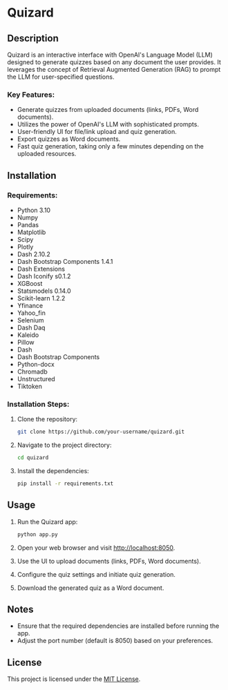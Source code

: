 # Quizard

## Description

Quizard is an interactive interface with OpenAI's Language Model (LLM) designed to generate quizzes based on any document the user provides. It leverages the concept of Retrieval Augmented Generation (RAG) to prompt the LLM for user-specified questions.

### Key Features:

- Generate quizzes from uploaded documents (links, PDFs, Word documents).
- Utilizes the power of OpenAI's LLM with sophisticated prompts.
- User-friendly UI for file/link upload and quiz generation.
- Export quizzes as Word documents.
- Fast quiz generation, taking only a few minutes depending on the uploaded resources.

## Installation

### Requirements:

- Python 3.10
- Numpy
- Pandas
- Matplotlib
- Scipy
- Plotly
- Dash 2.10.2
- Dash Bootstrap Components 1.4.1
- Dash Extensions
- Dash Iconify s0.1.2
- XGBoost
- Statsmodels 0.14.0
- Scikit-learn 1.2.2
- Yfinance
- Yahoo_fin
- Selenium
- Dash Daq
- Kaleido
- Pillow
- Dash
- Dash Bootstrap Components
- Python-docx
- Chromadb
- Unstructured
- Tiktoken

### Installation Steps:

1. Clone the repository:

   ```bash
   git clone https://github.com/your-username/quizard.git
   ```

2. Navigate to the project directory:

   ```bash
   cd quizard
   ```

3. Install the dependencies:

   ```bash
   pip install -r requirements.txt
   ```

## Usage

1. Run the Quizard app:

   ```bash
   python app.py
   ```

2. Open your web browser and visit [http://localhost:8050](http://localhost:8050).

3. Use the UI to upload documents (links, PDFs, Word documents).

4. Configure the quiz settings and initiate quiz generation.

5. Download the generated quiz as a Word document.

## Notes

- Ensure that the required dependencies are installed before running the app.
- Adjust the port number (default is 8050) based on your preferences.

## License

This project is licensed under the [MIT License](LICENSE).
